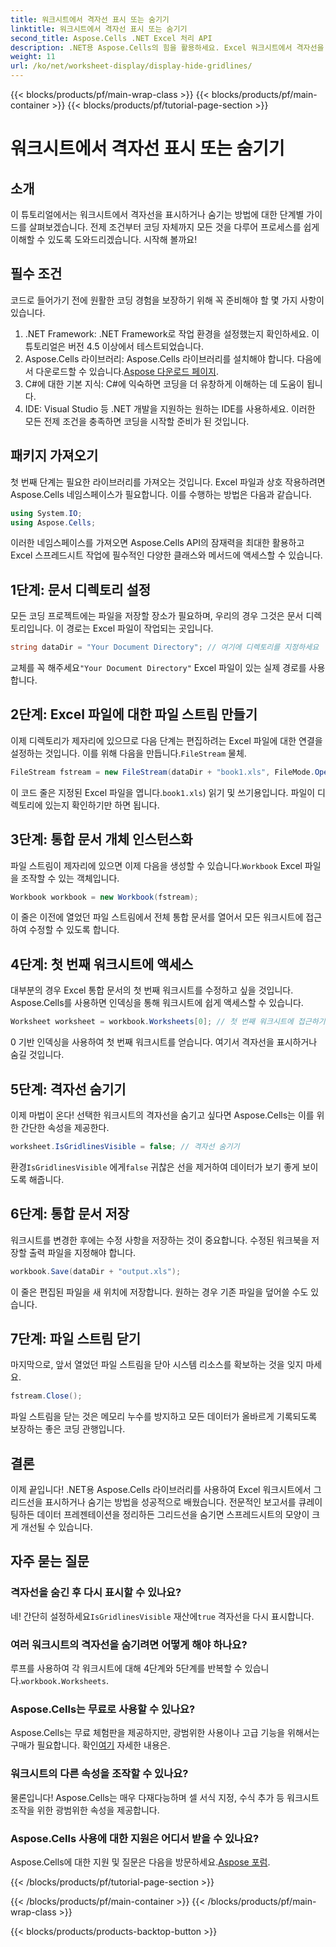 ```yaml
---
title: 워크시트에서 격자선 표시 또는 숨기기
linktitle: 워크시트에서 격자선 표시 또는 숨기기
second_title: Aspose.Cells .NET Excel 처리 API
description: .NET용 Aspose.Cells의 힘을 활용하세요. Excel 워크시트에서 격자선을 숨기는 방법을 배우고, 데이터를 시각적으로 더 매력적으로 만드세요.
weight: 11
url: /ko/net/worksheet-display/display-hide-gridlines/
---
```


{{< blocks/products/pf/main-wrap-class >}}
{{< blocks/products/pf/main-container >}}
{{< blocks/products/pf/tutorial-page-section >}}

# 워크시트에서 격자선 표시 또는 숨기기

## 소개
이 튜토리얼에서는 워크시트에서 격자선을 표시하거나 숨기는 방법에 대한 단계별 가이드를 살펴보겠습니다. 전제 조건부터 코딩 자체까지 모든 것을 다루어 프로세스를 쉽게 이해할 수 있도록 도와드리겠습니다. 시작해 볼까요!
## 필수 조건
코드로 들어가기 전에 원활한 코딩 경험을 보장하기 위해 꼭 준비해야 할 몇 가지 사항이 있습니다.
1. .NET Framework: .NET Framework로 작업 환경을 설정했는지 확인하세요. 이 튜토리얼은 버전 4.5 이상에서 테스트되었습니다.
2.  Aspose.Cells 라이브러리: Aspose.Cells 라이브러리를 설치해야 합니다. 다음에서 다운로드할 수 있습니다.[Aspose 다운로드 페이지](https://releases.aspose.com/cells/net/).
3. C#에 대한 기본 지식: C#에 익숙하면 코딩을 더 유창하게 이해하는 데 도움이 됩니다.
4. IDE: Visual Studio 등 .NET 개발을 지원하는 원하는 IDE를 사용하세요.
이러한 모든 전제 조건을 충족하면 코딩을 시작할 준비가 된 것입니다.
## 패키지 가져오기
첫 번째 단계는 필요한 라이브러리를 가져오는 것입니다. Excel 파일과 상호 작용하려면 Aspose.Cells 네임스페이스가 필요합니다. 이를 수행하는 방법은 다음과 같습니다.
```csharp
using System.IO;
using Aspose.Cells;
```
이러한 네임스페이스를 가져오면 Aspose.Cells API의 잠재력을 최대한 활용하고 Excel 스프레드시트 작업에 필수적인 다양한 클래스와 메서드에 액세스할 수 있습니다.
## 1단계: 문서 디렉토리 설정
모든 코딩 프로젝트에는 파일을 저장할 장소가 필요하며, 우리의 경우 그것은 문서 디렉토리입니다. 이 경로는 Excel 파일이 작업되는 곳입니다.
```csharp
string dataDir = "Your Document Directory"; // 여기에 디렉토리를 지정하세요
```
 교체를 꼭 해주세요`"Your Document Directory"` Excel 파일이 있는 실제 경로를 사용합니다.
## 2단계: Excel 파일에 대한 파일 스트림 만들기
 이제 디렉토리가 제자리에 있으므로 다음 단계는 편집하려는 Excel 파일에 대한 연결을 설정하는 것입니다. 이를 위해 다음을 만듭니다.`FileStream` 물체.
```csharp
FileStream fstream = new FileStream(dataDir + "book1.xls", FileMode.Open);
```
이 코드 줄은 지정된 Excel 파일을 엽니다.`book1.xls`) 읽기 및 쓰기용입니다. 파일이 디렉토리에 있는지 확인하기만 하면 됩니다.
## 3단계: 통합 문서 개체 인스턴스화
파일 스트림이 제자리에 있으면 이제 다음을 생성할 수 있습니다.`Workbook` Excel 파일을 조작할 수 있는 객체입니다.
```csharp
Workbook workbook = new Workbook(fstream);
```
이 줄은 이전에 열었던 파일 스트림에서 전체 통합 문서를 열어서 모든 워크시트에 접근하여 수정할 수 있도록 합니다.
## 4단계: 첫 번째 워크시트에 액세스
대부분의 경우 Excel 통합 문서의 첫 번째 워크시트를 수정하고 싶을 것입니다. Aspose.Cells를 사용하면 인덱싱을 통해 워크시트에 쉽게 액세스할 수 있습니다.
```csharp
Worksheet worksheet = workbook.Worksheets[0]; // 첫 번째 워크시트에 접근하기
```
0 기반 인덱싱을 사용하여 첫 번째 워크시트를 얻습니다. 여기서 격자선을 표시하거나 숨길 것입니다.
## 5단계: 격자선 숨기기
이제 마법이 온다! 선택한 워크시트의 격자선을 숨기고 싶다면 Aspose.Cells는 이를 위한 간단한 속성을 제공한다.
```csharp
worksheet.IsGridlinesVisible = false; // 격자선 숨기기
```
 환경`IsGridlinesVisible` 에게`false` 귀찮은 선을 제거하여 데이터가 보기 좋게 보이도록 해줍니다.
## 6단계: 통합 문서 저장
워크시트를 변경한 후에는 수정 사항을 저장하는 것이 중요합니다. 수정된 워크북을 저장할 출력 파일을 지정해야 합니다.
```csharp
workbook.Save(dataDir + "output.xls");
```
이 줄은 편집된 파일을 새 위치에 저장합니다. 원하는 경우 기존 파일을 덮어쓸 수도 있습니다.
## 7단계: 파일 스트림 닫기
마지막으로, 앞서 열었던 파일 스트림을 닫아 시스템 리소스를 확보하는 것을 잊지 마세요.
```csharp
fstream.Close();
```
파일 스트림을 닫는 것은 메모리 누수를 방지하고 모든 데이터가 올바르게 기록되도록 보장하는 좋은 코딩 관행입니다.
## 결론
이제 끝입니다! .NET용 Aspose.Cells 라이브러리를 사용하여 Excel 워크시트에서 그리드선을 표시하거나 숨기는 방법을 성공적으로 배웠습니다. 전문적인 보고서를 큐레이팅하든 데이터 프레젠테이션을 정리하든 그리드선을 숨기면 스프레드시트의 모양이 크게 개선될 수 있습니다. 
## 자주 묻는 질문
### 격자선을 숨긴 후 다시 표시할 수 있나요?
 네! 간단히 설정하세요`IsGridlinesVisible` 재산에`true` 격자선을 다시 표시합니다.
### 여러 워크시트의 격자선을 숨기려면 어떻게 해야 하나요?
 루프를 사용하여 각 워크시트에 대해 4단계와 5단계를 반복할 수 있습니다.`workbook.Worksheets`.
### Aspose.Cells는 무료로 사용할 수 있나요?
Aspose.Cells는 무료 체험판을 제공하지만, 광범위한 사용이나 고급 기능을 위해서는 구매가 필요합니다. 확인[여기](https://purchase.aspose.com/buy) 자세한 내용은.
### 워크시트의 다른 속성을 조작할 수 있나요?
물론입니다! Aspose.Cells는 매우 다재다능하며 셀 서식 지정, 수식 추가 등 워크시트 조작을 위한 광범위한 속성을 제공합니다.
### Aspose.Cells 사용에 대한 지원은 어디서 받을 수 있나요?
 Aspose.Cells에 대한 지원 및 질문은 다음을 방문하세요.[Aspose 포럼](https://forum.aspose.com/c/cells/9).

{{< /blocks/products/pf/tutorial-page-section >}}

{{< /blocks/products/pf/main-container >}}
{{< /blocks/products/pf/main-wrap-class >}}

{{< blocks/products/products-backtop-button >}}
